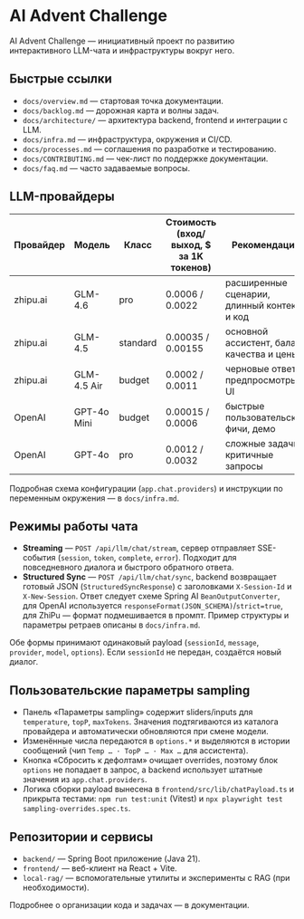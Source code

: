 # AI Advent Challenge

AI Advent Challenge — инициативный проект по развитию интерактивного LLM-чата и инфраструктуры вокруг него.

## Быстрые ссылки
- `docs/overview.md` — стартовая точка документации.
- `docs/backlog.md` — дорожная карта и волны задач.
- `docs/architecture/` — архитектура backend, frontend и интеграции с LLM.
- `docs/infra.md` — инфраструктура, окружения и CI/CD.
- `docs/processes.md` — соглашения по разработке и тестированию.
- `docs/CONTRIBUTING.md` — чек-лист по поддержке документации.
- `docs/faq.md` — часто задаваемые вопросы.

## LLM-провайдеры

| Провайдер  | Модель        | Класс    | Стоимость (вход/выход, $ за 1K токенов) | Рекомендации |
|------------|---------------|----------|------------------------------------------|--------------|
| zhipu.ai   | GLM-4.6       | pro      | 0.0006 / 0.0022                          | расширенные сценарии, длинный контекст и код |
| zhipu.ai   | GLM-4.5       | standard | 0.00035 / 0.00155                        | основной ассистент, баланс качества и цены |
| zhipu.ai   | GLM-4.5 Air   | budget   | 0.0002 / 0.0011                          | черновые ответы, предпросмотры UI |
| OpenAI     | GPT-4o Mini   | budget   | 0.00015 / 0.0006                         | быстрые пользовательские фичи, демо |
| OpenAI     | GPT-4o        | pro      | 0.0012 / 0.0032                          | сложные задачи, критичные запросы |

Подробная схема конфигурации (`app.chat.providers`) и инструкции по переменным окружения — в `docs/infra.md`.

## Режимы работы чата

- **Streaming** — `POST /api/llm/chat/stream`, сервер отправляет SSE-события (`session`, `token`, `complete`, `error`). Подходит для повседневного диалога и быстрого обратного ответа.
- **Structured Sync** — `POST /api/llm/chat/sync`, backend возвращает готовый JSON (`StructuredSyncResponse`) с заголовками `X-Session-Id` и `X-New-Session`. Ответ следует схеме Spring AI `BeanOutputConverter`, для OpenAI используется `responseFormat(JSON_SCHEMA)`/`strict=true`, для ZhiPu — формат подмешивается в промпт. Пример структуры и параметры ретраев описаны в `docs/infra.md`.

Обе формы принимают одинаковый payload (`sessionId`, `message`, `provider`, `model`, `options`). Если `sessionId` не передан, создаётся новый диалог.

## Пользовательские параметры sampling

- Панель «Параметры sampling» содержит sliders/inputs для `temperature`, `topP`, `maxTokens`. Значения подтягиваются из каталога провайдера и автоматически обновляются при смене модели.
- Изменённые числа передаются в `options.*` и выделяются в истории сообщений (чип `Temp … · TopP … · Max …` для ассистента).
- Кнопка «Сбросить к дефолтам» очищает overrides, поэтому блок `options` не попадает в запрос, а backend использует штатные значения из `app.chat.providers`.
- Логика сборки payload вынесена в `frontend/src/lib/chatPayload.ts` и прикрыта тестами: `npm run test:unit` (Vitest) и `npx playwright test sampling-overrides.spec.ts`.

## Репозитории и сервисы
- `backend/` — Spring Boot приложение (Java 21).
- `frontend/` — веб-клиент на React + Vite.
- `local-rag/` — вспомогательные утилиты и эксперименты с RAG (при необходимости).

Подробнее о организации кода и задачах — в документации.

